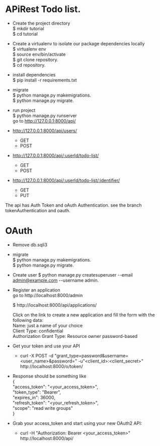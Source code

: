 # APiRest Todo list.

- Create the project directory  
$ mkdir tutorial  
$ cd tutorial

- Create a virtualenv to isolate our package dependencies locally  
$ virtualenv env  
$ source env/bin/activate  
$ git clone repository.  
$ cd repository.

- install dependencies  
$ pip install -r requirements.txt

- migrate  
$ python manage.py makemigrations.  
$ python manage.py migrate.

- run project  
$ python manage.py runserver  
  go to http://127.0.0.1:8000/api/

- http://127.0.0.1:8000/api/users/
  - GET 
  - POST  
- http://127.0.0.1:8000/api/:userId/todo-list/
  - GET
  - POST
- http://127.0.0.1:8000/api/:userId/todo-list/:identifier/
  - GET
  - PUT

The api has Auth Token and oAuth Authentication.
see the branch tokenAuthentication and oauth.

# OAuth

- Remove db.sqli3
- migrate  
  $ python manage.py makemigrations.  
  $ python manage.py migrate.

- Create user
  $ python manage.py createsuperuser --email admin@example.com --username admin.
- Register an application  
  go to http://localhost:8000/admin

  $ http://localhost:8000/api/applications/  

  Click on the link to create a new application and fill the form with the following data:  
  Name: just a name of your choice  
  Client Type: confidential  
  Authorization Grant Type: Resource owner password-based
- Get your token and use your API
  - curl -X POST -d "grant_type=password&username=<user_name>&password=<password>" -u"<client_id>:<client_secret>" http://localhost:8000/o/token/
- Response should be something like  
  {  
    "access_token": "<your_access_token>",  
    "token_type": "Bearer",  
    "expires_in": 36000,  
    "refresh_token": "<your_refresh_token>",  
    "scope": "read write groups"  
  }

- Grab your access_token and start using your new OAuth2 API:
  - curl -H "Authorization: Bearer <your_access_token>" http://localhost:8000/api/


